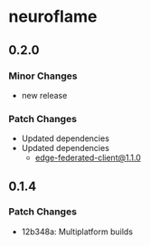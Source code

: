 # neuroflame

## 0.2.0

### Minor Changes

- new release

### Patch Changes

- Updated dependencies
- Updated dependencies
  - edge-federated-client@1.1.0

## 0.1.4

### Patch Changes

- 12b348a: Multiplatform builds
